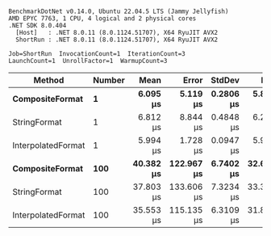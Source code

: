 ```

BenchmarkDotNet v0.14.0, Ubuntu 22.04.5 LTS (Jammy Jellyfish)
AMD EPYC 7763, 1 CPU, 4 logical and 2 physical cores
.NET SDK 8.0.404
  [Host]   : .NET 8.0.11 (8.0.1124.51707), X64 RyuJIT AVX2
  ShortRun : .NET 8.0.11 (8.0.1124.51707), X64 RyuJIT AVX2

Job=ShortRun  InvocationCount=1  IterationCount=3  
LaunchCount=1  UnrollFactor=1  WarmupCount=3  

```
| Method             | Number | Mean      | Error      | StdDev    | Min       | Max       | Allocated |
|------------------- |------- |----------:|-----------:|----------:|----------:|----------:|----------:|
| **CompositeFormat**    | **1**      |  **6.095 μs** |   **5.119 μs** | **0.2806 μs** |  **5.811 μs** |  **6.372 μs** |     **872 B** |
| StringFormat       | 1      |  6.812 μs |   8.844 μs | 0.4848 μs |  6.261 μs |  7.173 μs |     896 B |
| InterpolatedFormat | 1      |  5.994 μs |   1.728 μs | 0.0947 μs |  5.921 μs |  6.101 μs |     872 B |
| **CompositeFormat**    | **100**    | **40.382 μs** | **122.967 μs** | **6.7402 μs** | **32.661 μs** | **45.093 μs** |   **14336 B** |
| StringFormat       | 100    | 37.803 μs | 133.606 μs | 7.3234 μs | 33.351 μs | 46.255 μs |   16736 B |
| InterpolatedFormat | 100    | 35.553 μs | 115.135 μs | 6.3109 μs | 31.830 μs | 42.840 μs |   14336 B |
